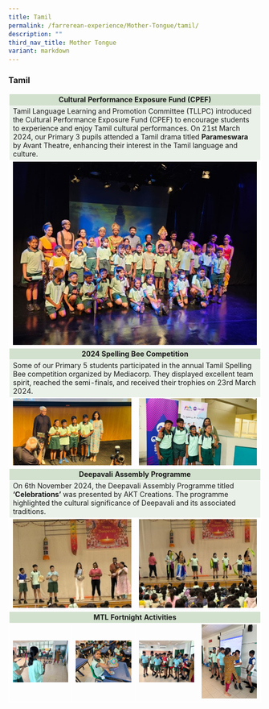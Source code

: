 ```yaml
---
title: Tamil
permalink: /farrerean-experience/Mother-Tongue/tamil/
description: ""
third_nav_title: Mother Tongue
variant: markdown
---
```

<h3>Tamil</h3>
<table border="1" style="width: 100%; border-collapse: collapse; border: 1px solid white;">
<tbody>
<tr>
<td bgcolor="d2e1ce" colspan="4" style="text-align: center; width: 99.863%; border: 1px solid white;"><strong>Cultural Performance Exposure Fund (CPEF)</strong></td>
</tr>
<tr>
<td bgcolor="eaf1e9" colspan="4" style="width: 99.863%; border: 1px solid white;">Tamil Language Learning and Promotion Committee (TLLPC) introduced the Cultural Performance Exposure Fund (CPEF) to encourage students to experience and enjoy Tamil cultural performances. On 21st March 2024, our Primary 3 pupils attended a Tamil drama titled <strong>Parameswara</strong> by Avant Theatre, enhancing their interest in the Tamil language and culture.</td>
	</tr>
<tr>
<td colspan="4" style="text-align: center; width: 33.2877%; border: 1px solid white;">
	<img src="/images/2025/MT%20Tamil/Picture1.jpg"></td>
</tr>
<tr>
<td bgcolor="d2e1ce" colspan="4" style="text-align: center; width: 99.863%; border: 1px solid white;"><strong>2024 Spelling Bee Competition</strong></td>
</tr>
<tr>
<td bgcolor="eaf1e9" colspan="4" style="width: 99.863%; border: 1px solid white;">Some of our Primary 5 students participated in the annual Tamil Spelling Bee competition organized by Mediacorp. They displayed excellent team spirit, reached the semi-finals, and received their trophies on 23rd March 2024.</td>
</tr>
<tr>
<td style="text-align: center; width: 50%; border: 1px solid white;" colspan="2"><img src="/images/2025/MT%20Tamil/Picture2.jpg"></td>
<td style="text-align: center; width: 50%; border: 1px solid white;" colspan="2"><img src="/images/2025/MT%20Tamil/Picture3.jpg"></td>
</tr>
<tr>
<td bgcolor="d2e1ce" colspan="4" style="text-align: center; width: 99.863%; border: 1px solid white;"><strong>Deepavali Assembly Programme</strong></td>
</tr>
<tr>
<td bgcolor="eaf1e9" colspan="4" style="width: 99.863%; border: 1px solid white;">On 6th November 2024, the Deepavali Assembly Programme titled <strong>‘Celebrations’</strong> was presented by AKT Creations. The programme highlighted the cultural significance of Deepavali and its associated traditions.</td>
</tr>
<tr>
<td style="text-align: center; width: 50%; border: 1px solid white;" colspan="2"><img src="/images/2025/MT%20Tamil/Picture4.jpg"></td>
<td style="text-align: center; width: 50%; border: 1px solid white;" colspan="2"><img src="/images/2025/MT%20Tamil/Picture5.jpg"></td>
</tr>
<tr>
<td bgcolor="d2e1ce" colspan="4" style="text-align: center; width: 99.863%; border: 1px solid white;"><strong>MTL Fortnight Activities</strong></td>
</tr>
<tr>
<td style="text-align: center; width: 25%; border: 1px solid white; vertical-align: middle;"><img src="/images/2025/MT%20Tamil/Picture6.jpg"></td>
<td style="text-align: center; width: 25%; border: 1px solid white; vertical-align: middle;"><img src="/images/2025/MT%20Tamil/Picture7.jpg"></td>
<td style="text-align: center; width: 25%; border: 1px solid white; vertical-align: middle;"><img src="/images/2025/MT%20Tamil/Picture8.jpg"></td>
	<td style="text-align: center; width: 25%; border: 1px solid white; vertical-align: middle;"><img src="/images/2025/MT%20Tamil/Picture9.jpg"></td>
</tr>
</tbody>
</table>
